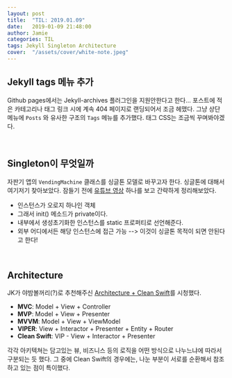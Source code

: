 ```yaml
---
layout: post
title:  "TIL: 2019.01.09"
date:   2019-01-09 21:48:00
author: Jamie
categories: TIL
tags: Jekyll Singleton Architecture
cover:  "/assets/cover/white-note.jpeg"
---
```


## Jekyll tags 메뉴 추가

Github pages에서는 Jekyll-archives 플러그인을 지원안한다고 한다... 포스트에 적은 카테고리나 태그 링크 시에 계속 404 페이지로 랜딩되어서 조금 헤맸다. 그냥 상단 메뉴에 `Posts` 와 유사한 구조의 `Tags` 메뉴를 추가했다. 태그 CSS는 조금씩 꾸며봐야겠다.

<br>

## Singleton이 무엇일까

자판기 앱의 `VendingMachine` 클래스를 싱글톤 모델로 바꾸고자 한다. 싱글톤에 대해서 여기저기 찾아보았다. 잠들기 전에 [유튜브 영상](https://www.youtube.com/watch?v=yGjdgBXQbVQ&t=928s) 하나를 보고 간략하게 정리해보았다.

- 인스턴스가 오로지 하나인 객체
- 그래서 init() 메소드가 private이다.
- 내부에서 생성초기화한 인스턴스를 static 프로퍼티로 선언해준다.
- 외부 어디에서든 해당 인스턴스에 접근 가능 --> 이것이 싱글톤 목적이 되면 안된다고 한다!

<br>

## Architecture

 JK가 야밤볼꺼리(?)로 추천해주신 [Architecture + Clean Swift](https://tv.naver.com/v/4980400)를 시청했다. 

- **MVC**: Model + View + Controller
- **MVP**: Model + View + Presenter
- **MVVM**: Model + View + ViewModel
- **VIPER**: View + Interactor + Presenter + Entity + Router
- **Clean Swift**: VIP - View + Interactor + Presenter

각각 아키텍쳐는 담고있는 뷰, 비즈니스 등의 로직을 어떤 방식으로 나누느냐에 따라서 구분되는 듯 했다. 그 중에 Clean Swift의 경우에는, 나눈 부분이 서로를 순환해서 참조하고 있는 점이 특이했다. 
